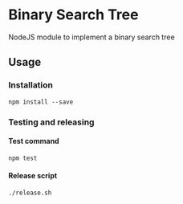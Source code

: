 # Binary Search Tree

NodeJS module to implement a binary search tree

## Usage

### Installation

```
npm install --save
```

### Testing and releasing

#### Test command

```
npm test
```

#### Release script

```
./release.sh
```
